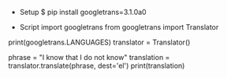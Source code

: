 - Setup
$ pip install googletrans=3.1.0a0

- Script
import googletrans
from googletrans import Translator

print(googletrans.LANGUAGES)
translator = Translator()

phrase = "I know that I do not know"
translation = translator.translate(phrase, dest='el')
print(translation)